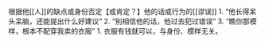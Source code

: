 根据他[[人]]的缺点或身份否定【或肯定？】他的话或行为的[[谬误]] 
	1. “他长得呆头呆脑，还能提出什么好建议”
	2. “别相信他的话，他过去犯过错误”
	3. “瞧你那模样，根本不配穿我卖的衣服”
		1. 衣服有钱就可以，与身份、模样无关。